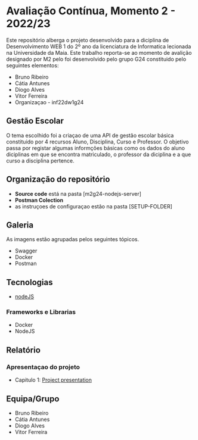 # Avaliação Contínua, Momento 2 - 2022/23

Este repositório alberga o projeto desenvolvido para a diciplina de Desenvolvimento WEB 1 do 2º ano da licenciatura de Informatica lecionada na Universidade da Maia.
Este trabalho reporta-se ao momento de avalição designado  por M2 pelo foi desenvolvido pelo grupo G24 constituido pelo seguintes elementos:
* Bruno Ribeiro
* Cátia Antunes
* Diogo Alves
* Vitor Ferreira
* Organizaçao - inf22dw1g24

## Gestão Escolar
O tema escolhido foi a criaçao de uma API de gestão escolar básica constituido por 4 recursos Aluno, Disciplina, Curso e Professor.  O objetivo passa por registar algumas informções básicas como os dados do aluno diciplinas em que se encontra matriculado,  o professor da diciplina e a que curso a disciplina pertence.

## Organização do repositório
* **Source code** está na pasta [m2g24-nodejs-server]
* **Postman Colection** 
* as instruçoes de configuraçao estão na pasta [SETUP-FOLDER]


## Galeria
As imagens estão agrupadas  pelos seguintes tópicos.
* Swagger
* Docker
* Postman

## Tecnologias
* [nodeJS](https://nodejs.org/en/)

### Frameworks e Librarias
* Docker
* NodeJS

## Relatório

### Apresentaçao do projeto
* Capitulo 1: [Project presentation](doc/c1.md)


## Equipa/Grupo
* Bruno Ribeiro
* Cátia Antunes
* Diogo Alves
* Vitor Ferreira
